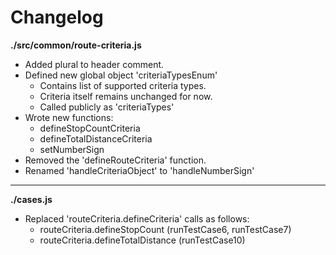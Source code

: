 # Changelog

**./src/common/route-criteria.js**
* Added plural to header comment.
* Defined new global object 'criteriaTypesEnum'
	* Contains list of supported criteria types.
	* Criteria itself remains unchanged for now.
	* Called publicly as 'criteriaTypes'
* Wrote new functions:
	* defineStopCountCriteria
	* defineTotalDistanceCriteria
	* setNumberSign
* Removed the 'defineRouteCriteria' function.
* Renamed 'handleCriteriaObject' to 'handleNumberSign'

---

**./cases.js**
* Replaced 'routeCriteria.defineCriteria' calls as follows:
	* routeCriteria.defineStopCount (runTestCase6, runTestCase7)
	* routeCriteria.defineTotalDistance (runTestCase10)